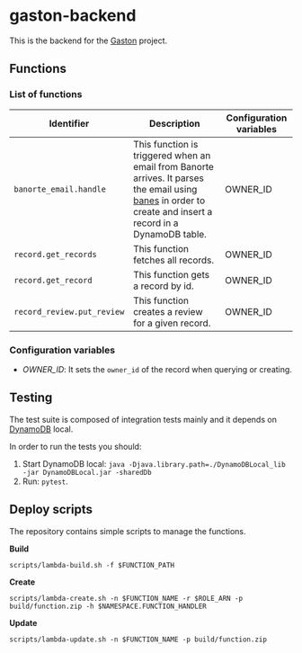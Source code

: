 # gaston-backend

This is the backend for the [Gaston](https://github.com/ramomar/gaston) project.

## Functions

### List of functions

| Identifier | Description | Configuration variables |
|----------------------------------------------------|--------------------|---------------|
| `banorte_email.handle` | This function is triggered when an email from Banorte arrives. It parses the email using [banes](https://github.com/ramomar/banes) in order to create and insert a record in a DynamoDB table.| OWNER_ID |
| `record.get_records` | This function fetches all records. | OWNER_ID |
| `record.get_record` | This function gets a record by id. | OWNER_ID |
| `record_review.put_review` | This function creates a review for a given record. | OWNER_ID |

### Configuration variables

- _OWNER_ID_: It sets the `owner_id` of the record when querying or creating.

## Testing

The test suite is composed of integration tests mainly and it depends on [DynamoDB](https://docs.aws.amazon.com/amazondynamodb/latest/developerguide/DynamoDBLocal.html) local.

In order to run the tests you should:

1. Start DynamoDB local:
`java -Djava.library.path=./DynamoDBLocal_lib -jar DynamoDBLocal.jar -sharedDb`
2. Run: `pytest`.

## Deploy scripts

The repository contains simple scripts to manage the functions.

**Build**

`scripts/lambda-build.sh -f $FUNCTION_PATH`

**Create**

`scripts/lambda-create.sh -n $FUNCTION_NAME -r $ROLE_ARN -p build/function.zip -h $NAMESPACE.FUNCTION_HANDLER`

**Update**

`scripts/lambda-update.sh -n $FUNCTION_NAME -p build/function.zip`